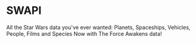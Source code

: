 # SWAPI
All the Star Wars data you've ever wanted:  Planets, Spaceships, Vehicles, People, Films and Species  Now with The Force Awakens data!
